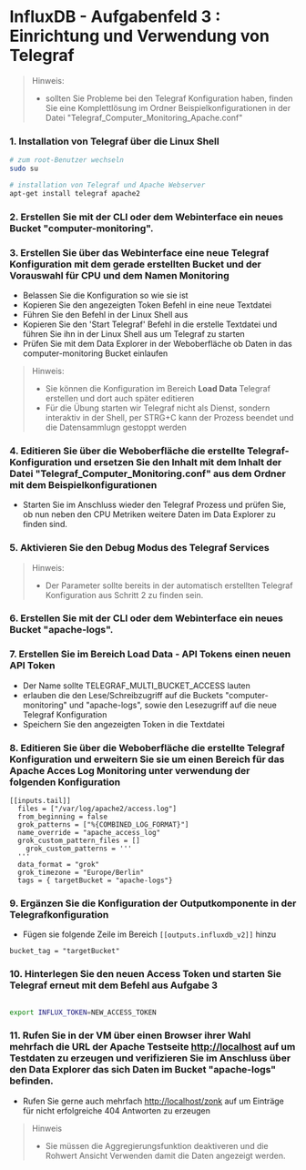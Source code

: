 # InfluxDB - Aufgabenfeld 3 : Einrichtung und Verwendung von Telegraf

> Hinweis:
> - sollten Sie Probleme bei den Telegraf Konfiguration haben, finden Sie eine Komplettlösung im Ordner Beispielkonfigurationen in der Datei "Telegraf_Computer_Monitoring_Apache.conf"

### 1. Installation von Telegraf über die Linux Shell
    
```bash
# zum root-Benutzer wechseln
sudo su

# installation von Telegraf und Apache Webserver
apt-get install telegraf apache2
```

### 2. Erstellen Sie mit der CLI oder dem Webinterface ein neues Bucket "computer-monitoring".

### 3. Erstellen Sie über das Webinterface eine neue Telegraf Konfiguration mit dem gerade erstellten Bucket und der Vorauswahl für **CPU** und dem Namen Monitoring
 - Belassen Sie die Konfiguration so wie sie ist
 - Kopieren Sie den angezeigten Token Befehl in eine neue Textdatei
 - Führen Sie den Befehl in der Linux Shell aus
 - Kopieren Sie den 'Start Telegraf' Befehl in die erstelle Textdatei und führen Sie ihn in der Linux Shell aus um Telegraf zu starten
 - Prüfen Sie mit dem Data Explorer in der Weboberfläche ob Daten in das computer-monitoring Bucket einlaufen

> Hinweis:
>
> - Sie können die Konfiguration im Bereich **Load Data** Telegraf erstellen und dort auch später editieren
> - Für die Übung starten wir Telegraf nicht als Dienst, sondern interaktiv in der Shell, per STRG+C kann der Prozess beendet und die Datensammlugn gestoppt werden

### 4. Editieren Sie über die Weboberfläche die erstellte Telegraf-Konfiguration und ersetzen Sie den Inhalt mit dem Inhalt der Datei "Telegraf_Computer_Monitoring.conf" aus dem Ordner mit dem Beispielkonfigurationen

- Starten Sie im Anschluss wieder den Telegraf Prozess und prüfen Sie, ob nun neben den CPU Metriken weitere Daten im Data Explorer zu finden sind.

### 5. Aktivieren Sie den Debug Modus des Telegraf Services

>Hinweis:
> - Der Parameter sollte bereits in der automatisch erstellten Telegraf Konfiguration aus Schritt 2 zu finden sein.

### 6. Erstellen Sie mit der CLI oder dem Webinterface ein neues Bucket "apache-logs".

### 7. Erstellen Sie im Bereich Load Data - API Tokens einen neuen API Token 

- Der Name sollte TELEGRAF_MULTI_BUCKET_ACCESS lauten
- erlauben die den Lese/Schreibzugriff auf die Buckets "computer-monitoring" und "apache-logs", sowie den Lesezugriff auf die neue Telegraf Konfiguration
- Speichern Sie den angezeigten Token in die Textdatei


### 8. Editieren Sie über die Weboberfläche die erstellte Telegraf Konfiguration und erweitern Sie sie um einen Bereich für das Apache Acces Log Monitoring unter verwendung der folgenden Konfiguration
```
[[inputs.tail]]
  files = ["/var/log/apache2/access.log"]
  from_beginning = false
  grok_patterns = ["%{COMBINED_LOG_FORMAT}"]
  name_override = "apache_access_log"
  grok_custom_pattern_files = []
    grok_custom_patterns = '''
  '''
  data_format = "grok"
  grok_timezone = "Europe/Berlin"
  tags = { targetBucket = "apache-logs"}

```

### 9. Ergänzen Sie die Konfiguration der Outputkomponente  in der Telegrafkonfiguration

- Fügen sie folgende Zeile im Bereich ``[[outputs.influxdb_v2]]`` hinzu

```
bucket_tag = "targetBucket"
```

### 10. Hinterlegen Sie den neuen Access Token und starten Sie Telegraf erneut mit dem Befehl aus Aufgabe 3
```bash

export INFLUX_TOKEN=NEW_ACCESS_TOKEN
```

### 11. Rufen Sie in der VM über einen Browser ihrer Wahl mehrfach die URL der Apache Testseite [http://localhost](http://localhost) auf um Testdaten zu erzeugen und verifizieren Sie im Anschluss über den Data Explorer das sich Daten im Bucket "apache-logs" befinden.
- Rufen Sie gerne auch mehrfach [http://localhost/zonk](http://localhost/zonk) auf um Einträge für nicht erfolgreiche 404 Antworten zu erzeugen
> Hinweis
> - Sie müssen die Aggregierungsfunktion deaktiveren und die Rohwert Ansicht Verwenden damit die Daten angezeigt werden.